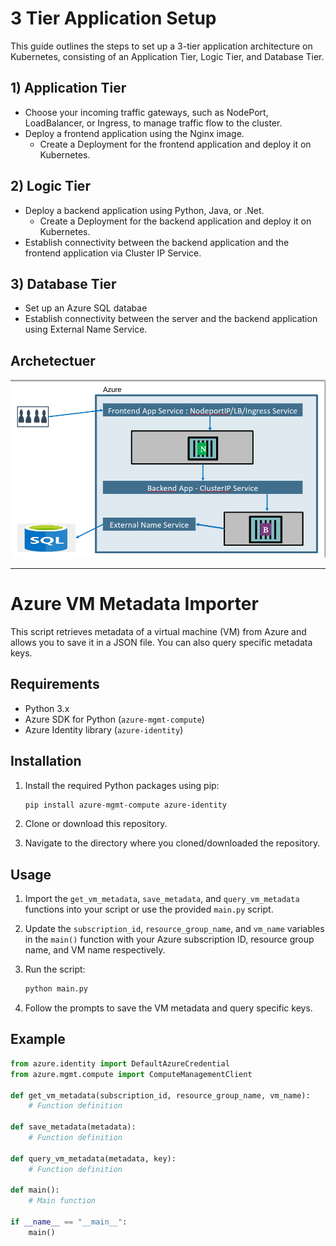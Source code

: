 # 3 Tier Application Setup

This guide outlines the steps to set up a 3-tier application architecture on Kubernetes, consisting of an Application Tier, Logic Tier, and Database Tier.

## 1) Application Tier

- Choose your incoming traffic gateways, such as NodePort, LoadBalancer, or Ingress, to manage traffic flow to the cluster.
- Deploy a frontend application using the Nginx image. 
  - Create a Deployment for the frontend application and deploy it on Kubernetes.

## 2) Logic Tier

- Deploy a backend application using Python, Java, or .Net.
  - Create a Deployment for the backend application and deploy it on Kubernetes.
- Establish connectivity between the backend application and the frontend application via Cluster IP Service.

## 3) Database Tier

- Set up an Azure SQL databae
- Establish connectivity between the server and the backend application using External Name Service.

##  Archetectuer
![alt text](Image/p.png)

--------------------------------------------------------------------------

# Azure VM Metadata Importer

This script retrieves metadata of a virtual machine (VM) from Azure and allows you to save it in a JSON file. You can also query specific metadata keys.

## Requirements

- Python 3.x
- Azure SDK for Python (`azure-mgmt-compute`)
- Azure Identity library (`azure-identity`)

## Installation

1. Install the required Python packages using pip:

    ```bash
    pip install azure-mgmt-compute azure-identity
    ```

2. Clone or download this repository.

3. Navigate to the directory where you cloned/downloaded the repository.

## Usage

1. Import the `get_vm_metadata`, `save_metadata`, and `query_vm_metadata` functions into your script or use the provided `main.py` script.

2. Update the `subscription_id`, `resource_group_name`, and `vm_name` variables in the `main()` function with your Azure subscription ID, resource group name, and VM name respectively.

3. Run the script:

    ```bash
    python main.py
    ```

4. Follow the prompts to save the VM metadata and query specific keys.

## Example

```python
from azure.identity import DefaultAzureCredential
from azure.mgmt.compute import ComputeManagementClient

def get_vm_metadata(subscription_id, resource_group_name, vm_name):
    # Function definition

def save_metadata(metadata):
    # Function definition

def query_vm_metadata(metadata, key):
    # Function definition

def main():
    # Main function

if __name__ == "__main__":
    main()













